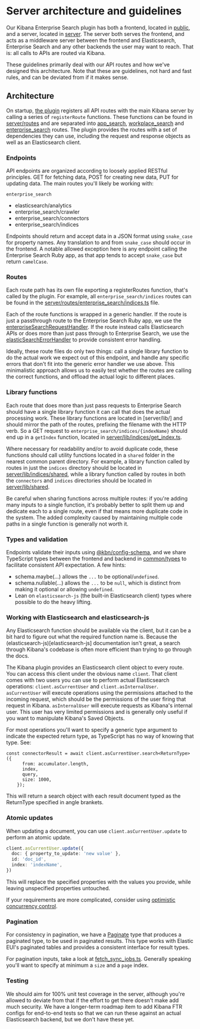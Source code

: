 # Server architecture and guidelines

Our Kibana Enterprise Search plugin has both a frontend, located in [public](public), and a server, located in [server](server). The server both serves the frontend, and acts as a middleware server between the frontend and Elasticsearch, Enterprise Search and any other backends the user may want to reach. That is: all calls to APIs are routed via Kibana.

These guidelines primarily deal with our API routes and how we've designed this architecture. Note that these are guidelines, not hard and fast rules, and can be deviated from if it makes sense.

## Architecture

On startup, [the plugin](server/plugin.ts) registers all API routes with the main Kibana server by calling a series of `registerRoute` functions. These functions can be found in [server/routes](server/routes) and are separated into [app_search](server/routes/app_search), [workplace_search](server/routes/workplace_search) and [enterprise_search](server/routes/enterprise_search) routes. The plugin provides the routes with a set of dependencies they can use, including the request and response objects as well as an Elasticsearch client.

### Endpoints
API endpoints are organized according to loosely applied RESTful principles. GET for fetching data, POST for creating new data, PUT for updating data. The main routes you'll likely be working with:

`enterprise_search`
- elasticsearch/analytics
- enterprise_search/crawler
- enterprise_search/connectors
- enterprise_search/indices

Endpoints should return and accept data in a JSON format using `snake_case` for property names. Any translation to and from `snake_case` should occur in the frontend. A notable allowed exception here is any endpoint calling the Enterprise Search Ruby app, as that app tends to accept `snake_case` but return `camelCase`.

### Routes

Each route path has its own file exporting a registerRoutes function, that's called by the plugin. For example, all `enterprise_search/indices` routes can be found in the [server/routes/enterprise_search/indices.ts](server/routes/enterprise_search/indices.ts) file.

Each of the route functions is wrapped in a generic handler. If the route is just a passthrough route to the Enterprise Search Ruby app, we use the [enterpriseSearchRequestHandler](server/lib/enterprise_search_request_handler.ts). If the route instead calls Elasticsearch APIs or does more than just pass through to Enterprise Search, we use the [elasticSearchErrorHandler](x-pack/solutions/search/plugins/enterprise_search/server/utils/elasticsearch_error_handler.ts) to provide consistent error handling.

Ideally, these route files do only two things: call a single library function to do the actual work we expect out of this endpoint, and handle any specific errors that don't fit into the generic error handler we use above. This minimalistic approach allows us to easily test whether the routes are calling the correct functions, and offload the actual logic to different places.

### Library functions
Each route that does more than just pass requests to Enterprise Search should have a single library function it can call that does the actual processing work. These library functions are located in [server/lib/] and should mirror the path of the routes, prefixing the filename with the HTTP verb. So a GET request to `enterprise_search/indices/{indexName}` should end up in a `getIndex` function, located in [server/lib/indices/get_index.ts](server/lib/indices/get_index.ts).

Where necessary for readability and/or to avoid duplicate code, these functions should call utility functions located in a `shared` folder in the nearest common parent directory. For example, a library function called by routes in just the `indices` directory should be located in [server/lib/indices/shared](server/lib/indices/shared), while a library function called by routes in both the `connectors` and `indices` directories should be located in [server/lib/shared](server/lib/shared).

Be careful when sharing functions across multiple routes: if you're adding many inputs to a single function, it's probably better to split them up and dedicate each to a single route, even if that means more duplicate code in the system. The added complexity caused by maintaining multiple code paths in a single function is generally not worth it.

### Types and validation

Endpoints validate their inputs using [@kbn/config-schema](/src/platform/packages/shared/kbn-config-schema/), and we share TypeScript types between the frontend and backend in [common/types](common/types) to facilitate consistent API expectation. A few hints:

- schema.maybe(...) allows the `...` to be optional/`undefined`.
- schema.nullable(...) allows the `...` to be `null`, which is distinct from making it optional or allowing `undefined`.
- Lean on `elasticsearch-js` (the built-in Elasticsearch client) types where possible to do the heavy lifting.

### Working with Elasticsearch and elasticsearch-js

Any Elasticsearch function should be available via the client, but it can be a bit hard to figure out what the required function name is. Because the (elasticsearch-js)[elasticsearch-js] documentation isn't great, a search through Kibana's codebase is often more efficient than trying to go through the docs.

The Kibana plugin provides an Elasticsearch client object to every route. You can access this client under the obvious name `client`. That client comes with two users you can use to perform actual Elasticsearch operations: `client.asCurrentUser` and `client.asInternalUser`. `asCurrentUser` will execute operations using the permissions attached to the incoming request, which should be the permissions of the user firing that request in Kibana. `asInternalUser` will execute requests as Kibana's internal user. This user has very limited permissions and is generally only useful if you want to manipulate Kibana's Saved Objects.

For most operations you'll want to specify a generic type argument to indicate the expected return type, as TypeScript has no way of knowing that type. See:

```
const connectorResult = await client.asCurrentUser.search<ReturnType>({
      from: accumulator.length,
      index,
      query,
      size: 1000,
    });
```

This will return a search object with each result document typed as the ReturnType specified in angle brankets.

### Atomic updates

When updating a document, you can use `client.asCurrentUser.update` to perform an atomic update.
```typescript
client.asCurrentUser.update({
  doc: { property_to_update: 'new value' },
  id: 'doc_id',
  index: 'indexName',
})
```
 This will replace the specified properties with the values you provide, while leaving unspecified properties untouched.

 If your requirements are more complicated, consider using [optimistic concurrency control](https://www.elastic.co/guide/en/elasticsearch/reference/current/optimistic-concurrency-control.html).


### Pagination

For consistency in pagination, we have a [Paginate<T>](common/types/pagination.ts) type that produces a paginated type, to be used in paginated results. This type works with Elastic EUI's paginated tables and provides a consistent interface for result types.

For pagination inputs, take a look at [fetch_sync_jobs.ts](server/lib/connectors/fetch_sync_jobs.ts). Generally speaking you'll want to specify at minimum a `size` and a `page` index.

### Testing

We should aim for 100% unit test coverage in the server, although you're allowed to deviate from that if the effort to get there doesn't make add much security. We have a longer-term roadmap item to add Kibana FTR configs for end-to-end tests so that we can run these against an actual Elasticsearch backend, but we don't have these yet.
